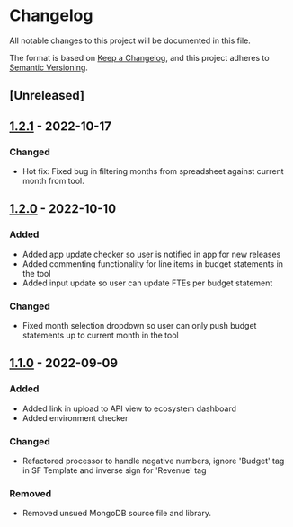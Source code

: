 # Changelog

All notable changes to this project will be documented in this file.

The format is based on [Keep a Changelog](https://keepachangelog.com/en/1.0.0/),
and this project adheres to [Semantic Versioning](https://semver.org/spec/v2.0.0.html).

## [Unreleased]

## [1.2.1](https://github.com/liberuum/budget-tool/releases/tag/v1.2.1) - 2022-10-17

### Changed

- Hot fix: Fixed bug in filtering months from spreadsheet against current month from tool.

## [1.2.0](https://github.com/liberuum/budget-tool/releases/tag/v1.2.0) - 2022-10-10

### Added

- Added app update checker so user is notified in app for new releases
- Added commenting functionality for line items in budget statements in the tool
- Added input update so user can update FTEs per budget statement

### Changed

- Fixed month selection dropdown so user can only push budget statements up to current month in the tool

## [1.1.0](https://github.com/pcatana/budget-tool/releases/tag/v1.1.0) - 2022-09-09

### Added

- Added link in upload to API view to ecosystem dashboard
- Added environment checker

### Changed

- Refactored processor to handle negative numbers, ignore 'Budget' tag in SF Template and inverse sign for 'Revenue' tag

### Removed

- Removed unsued MongoDB source file and library.
